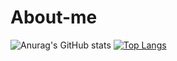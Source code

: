 # About-me


![Anurag's GitHub stats](https://github-readme-stats.vercel.app/api?username=cesarmarvar&show_icons=true&theme=highcontrast)
[![Top Langs](https://github-readme-stats.vercel.app/api/top-langs/?username=cesarmarvar)](https://github.com/cesarmarvar/github-readme-stats)
